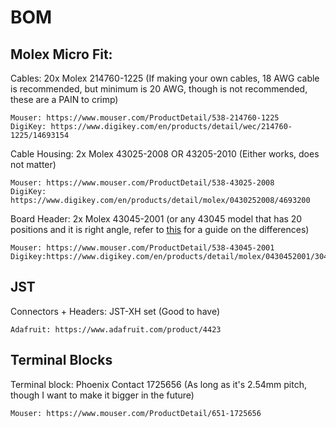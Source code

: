 # BOM

## Molex Micro Fit:
  Cables: 20x Molex 214760-1225 (If making your own cables, 18 AWG cable is recommended, but minimum is 20 AWG, though is not recommended, these are a PAIN to crimp)
  
    Mouser: https://www.mouser.com/ProductDetail/538-214760-1225
    DigiKey: https://www.digikey.com/en/products/detail/wec/214760-1225/14693154
    
  Cable Housing: 2x Molex 43025-2008 OR 43205-2010 (Either works, does not matter)
  
    Mouser: https://www.mouser.com/ProductDetail/538-43025-2008
    DigiKey: https://www.digikey.com/en/products/detail/molex/0430252008/4693200
 Board Header: 2x Molex 43045-2001 (or any 43045 model that has 20 positions and it is right angle, refer to [this](https://github.com/BoredFishRE/Wire2Hotend/blob/main/MolexDiff.MD) for a guide on the differences)
 
    Mouser: https://www.mouser.com/ProductDetail/538-43045-2001
    Digikey:https://www.digikey.com/en/products/detail/molex/0430452001/3044584
    
## JST
  Connectors + Headers: JST-XH set (Good to have)
  
    Adafruit: https://www.adafruit.com/product/4423
    
## Terminal Blocks
  Terminal block: Phoenix Contact 1725656 (As long as it's 2.54mm pitch, though I want to make it bigger in the future)
  
    Mouser: https://www.mouser.com/ProductDetail/651-1725656
